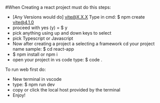 #When Creating a react project must do this steps:

- [Any Versions would do] vite@X.X.X Type in cmd:
$ npm create vite@4.1.0 
- proceed with yes (y) = 
$ y
- pick anything using up and down keys to select
- pick Typescript or Javascript
- Now after creating a project a selecting a framework cd your project name sample: 
$ cd react-app
- $ npm install or npm i
- open your project in vs code type: 
$ code .

To run web first do:

- New terminal in vscode
- type:
$ npm run dev
- copy or click the local host provided by the terminal
- Enjoy!

